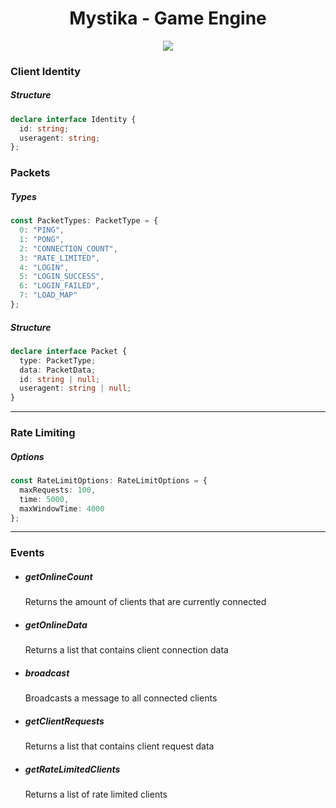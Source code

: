 <h1 align="center">Mystika - Game Engine</h1>

<p align="center">
  <img src="../../blob/main/www/public/img/logo.png?raw=true">
</p>

<h3>Client Identity</h3>

<h5>Structure</h5>

```ts
declare interface Identity {
  id: string;
  useragent: string;
};
```

<h3>Packets</h3>

<h5>Types</h5>

```ts
const PacketTypes: PacketType = {
  0: "PING",
  1: "PONG",
  2: "CONNECTION_COUNT",
  3: "RATE_LIMITED",
  4: "LOGIN",
  5: "LOGIN_SUCCESS",
  6: "LOGIN_FAILED",
  7: "LOAD_MAP"
};
```

<h5>Structure</h5>

```ts
declare interface Packet {
  type: PacketType;
  data: PacketData;
  id: string | null;
  useragent: string | null;
}
```

<hr>
<h3>Rate Limiting</h3>
<h5>Options</h5>

```ts
const RateLimitOptions: RateLimitOptions = {
  maxRequests: 100,
  time: 5000,
  maxWindowTime: 4000
};
```

<hr>
<h3>Events</h3>

- <h5>getOnlineCount</h5>

    <p>Returns the amount of clients that are currently connected</p>

-   <h5>getOnlineData</h5>

    <p>Returns a list that contains client connection data</p>

-   <h5>broadcast</h5>

    <p>Broadcasts a message to all connected clients</p>

-   <h5>getClientRequests</h5>

    <p>Returns a list that contains client request data

-   <h5>getRateLimitedClients</h5>

    <p>Returns a list of rate limited clients</p>
